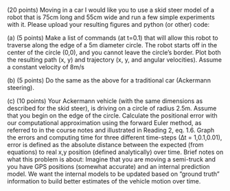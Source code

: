 (20 points) Moving in a car
I would like you to use a skid steer model of a robot that is 75cm long and 55cm wide and
run a few simple experiments with it. Please upload your resulting figures and python
(or other) code:

(a) (5 points) Make a list of commands (at t=0.1) that will allow this robot to traverse
    along the edge of a 5m diameter circle. The robot starts off in the center of the
    circle (0,0), and you cannot leave the circle’s border. Plot both the resulting path
    (x, y) and trajectory (x, y, and angular velocities). Assume a constant velocity of
    8m/s

(b) (5 points) Do the same as the above for a traditional car (Ackermann steering).

(c) (10 points) Your Ackermann vehicle (with the same dimensions as described for the
    skid steer), is driving on a circle of radius 2.5m. Assume that you begin on the edge
    of the circle. Calculate the positional error with our computational approximation
    using the forward Euler method, as referred to in the course notes and illustrated
    in Reading 2, eq. 1.6. Graph the errors and computing time for three different
    time-steps (∆t = 1,0.1,0.01), error is defined as the absolute distance between the
    expected (from equations) to real x,y position (defined analytically) over time.
    Brief notes on what this problem is about: Imagine that you are moving a semi-truck
    and you have GPS positions (somewhat accurate) and an internal prediction model.
    We want the internal models to be updated based on ”ground truth” information
    to build better estimates of the vehicle motion over time.